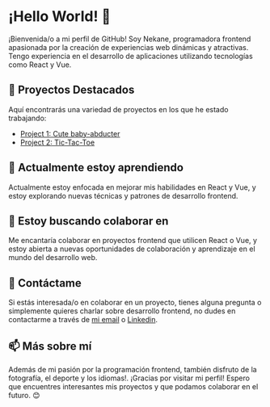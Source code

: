# ¡Hello World! 👋

¡Bienvenida/o a mi perfil de GitHub! Soy Nekane, programadora frontend apasionada por la creación de experiencias web dinámicas y atractivas. 
Tengo experiencia en el desarrollo de aplicaciones utilizando tecnologías como React y Vue.

## 🔭 Proyectos Destacados

Aquí encontrarás una variedad de proyectos en los que he estado trabajando:

 <ul>
                <li><a href="https://nekaneib.github.io/project01_cute-baby-abducer/">Project 1: Cute baby-abducter</a></li>
               <li><a href="https://github.com/nekaneibb/Tic-Tac-Toe">Project 2: Tic-Tac-Toe</a></li>
            </ul>


## 🌱 Actualmente estoy aprendiendo

Actualmente estoy enfocada en mejorar mis habilidades en React y Vue, y estoy explorando nuevas técnicas y patrones de desarrollo frontend.

## 👯 Estoy buscando colaborar en

Me encantaría colaborar en proyectos frontend que utilicen React o Vue, y estoy abierta a nuevas oportunidades de colaboración y aprendizaje en el mundo del desarrollo web.

## 💬 Contáctame

Si estás interesada/o en colaborar en un proyecto, tienes alguna pregunta o simplemente quieres charlar sobre desarrollo frontend, no dudes en contactarme a través de [mi email](mailto:nekane.ibarluzea@gmail.com) o [Linkedin](https://www.linkedin.com/in/nekane-ibarlucea/).

## 📫 Más sobre mí

Además de mi pasión por la programación frontend, también disfruto de la fotografía, el deporte y los idiomas!. 
¡Gracias por visitar mi perfil! Espero que encuentres interesantes mis proyectos y que podamos colaborar en el futuro. 😊

